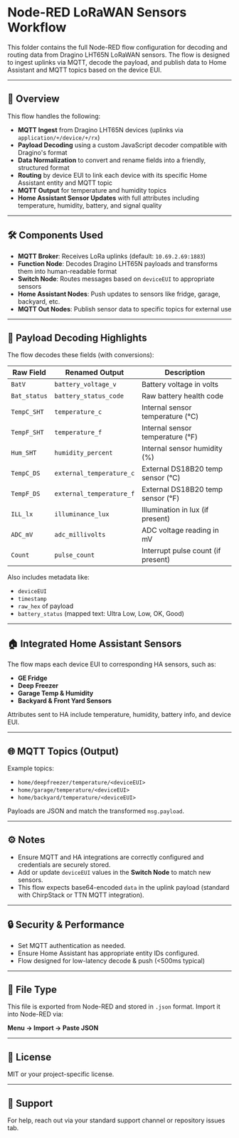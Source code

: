 # Node-RED LoRaWAN Sensors Workflow

This folder contains the full Node-RED flow configuration for decoding and routing data from Dragino LHT65N LoRaWAN sensors. The flow is designed to ingest uplinks via MQTT, decode the payload, and publish data to Home Assistant and MQTT topics based on the device EUI.

---

## 📡 Overview

This flow handles the following:

- **MQTT Ingest** from Dragino LHT65N devices (uplinks via `application/+/device/+/rx`)
- **Payload Decoding** using a custom JavaScript decoder compatible with Dragino's format
- **Data Normalization** to convert and rename fields into a friendly, structured format
- **Routing** by device EUI to link each device with its specific Home Assistant entity and MQTT topic
- **MQTT Output** for temperature and humidity topics
- **Home Assistant Sensor Updates** with full attributes including temperature, humidity, battery, and signal quality

---

## 🛠 Components Used

- **MQTT Broker**: Receives LoRa uplinks (default: `10.69.2.69:1883`)
- **Function Node**: Decodes Dragino LHT65N payloads and transforms them into human-readable format
- **Switch Node**: Routes messages based on `deviceEUI` to appropriate sensors
- **Home Assistant Nodes**: Push updates to sensors like fridge, garage, backyard, etc.
- **MQTT Out Nodes**: Publish sensor data to specific topics for external use

---

## 🔄 Payload Decoding Highlights

The flow decodes these fields (with conversions):

| Raw Field       | Renamed Output            | Description                          |
|----------------|---------------------------|--------------------------------------|
| `BatV`         | `battery_voltage_v`       | Battery voltage in volts             |
| `Bat_status`   | `battery_status_code`     | Raw battery health code              |
| `TempC_SHT`    | `temperature_c`           | Internal sensor temperature (°C)     |
| `TempF_SHT`    | `temperature_f`           | Internal sensor temperature (°F)     |
| `Hum_SHT`      | `humidity_percent`        | Internal sensor humidity (%)         |
| `TempC_DS`     | `external_temperature_c`  | External DS18B20 temp sensor (°C)    |
| `TempF_DS`     | `external_temperature_f`  | External DS18B20 temp sensor (°F)    |
| `ILL_lx`       | `illuminance_lux`         | Illumination in lux (if present)     |
| `ADC_mV`       | `adc_millivolts`          | ADC voltage reading in mV            |
| `Count`        | `pulse_count`             | Interrupt pulse count (if present)   |

Also includes metadata like:

- `deviceEUI`
- `timestamp`
- `raw_hex` of payload
- `battery_status` (mapped text: Ultra Low, Low, OK, Good)

---

## 🏠 Integrated Home Assistant Sensors

The flow maps each device EUI to corresponding HA sensors, such as:

- **GE Fridge**
- **Deep Freezer**
- **Garage Temp & Humidity**
- **Backyard & Front Yard Sensors**

Attributes sent to HA include temperature, humidity, battery info, and device EUI.

---

## 🌐 MQTT Topics (Output)

Example topics:
- `home/deepfreezer/temperature/<deviceEUI>`
- `home/garage/temperature/<deviceEUI>`
- `home/backyard/temperature/<deviceEUI>`

Payloads are JSON and match the transformed `msg.payload`.

---

## ⚙️ Notes

- Ensure MQTT and HA integrations are correctly configured and credentials are securely stored.
- Add or update `deviceEUI` values in the **Switch Node** to match new sensors.
- This flow expects base64-encoded `data` in the uplink payload (standard with ChirpStack or TTN MQTT integration).

---

## 🔒 Security & Performance

- Set MQTT authentication as needed.
- Ensure Home Assistant has appropriate entity IDs configured.
- Flow designed for low-latency decode & push (<500ms typical)

---

## 📁 File Type

This file is exported from Node-RED and stored in `.json` format. Import it into Node-RED via:

**Menu → Import → Paste JSON**

---

## 📄 License

MIT or your project-specific license.

---

## 🙋 Support

For help, reach out via your standard support channel or repository issues tab.
